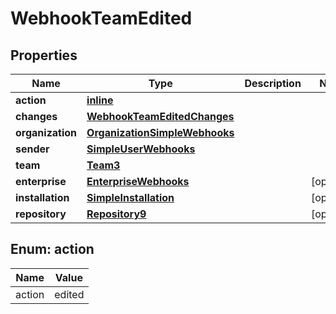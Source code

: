 
# WebhookTeamEdited

## Properties
Name | Type | Description | Notes
------------ | ------------- | ------------- | -------------
**action** | [**inline**](#Action) |  | 
**changes** | [**WebhookTeamEditedChanges**](WebhookTeamEditedChanges.md) |  | 
**organization** | [**OrganizationSimpleWebhooks**](OrganizationSimpleWebhooks.md) |  | 
**sender** | [**SimpleUserWebhooks**](SimpleUserWebhooks.md) |  | 
**team** | [**Team3**](Team3.md) |  | 
**enterprise** | [**EnterpriseWebhooks**](EnterpriseWebhooks.md) |  |  [optional]
**installation** | [**SimpleInstallation**](SimpleInstallation.md) |  |  [optional]
**repository** | [**Repository9**](Repository9.md) |  |  [optional]


<a id="Action"></a>
## Enum: action
Name | Value
---- | -----
action | edited




